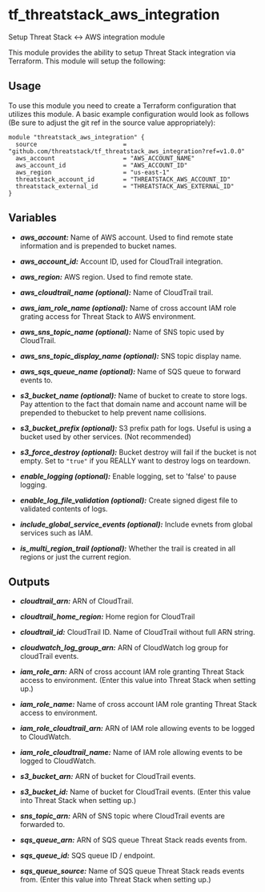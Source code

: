 # tf_threatstack_aws_integration
Setup Threat Stack <-> AWS integration module

This module provides the ability to setup Threat Stack integration via Terraform.  This module will setup the following:


## Usage
To use this module you need to create a Terraform configuration that utilizes this module.  A basic example configuration would look as follows (Be sure to adjust the git ref in the source value appropriately):

```hcl
module "threatstack_aws_integration" {
  source                        = "github.com/threatstack/tf_threatstack_aws_integration?ref=v1.0.0"
  aws_account                   = "AWS_ACCOUNT_NAME"
  aws_account_id                = "AWS_ACCOUNT_ID"
  aws_region                    = "us-east-1"
  threatstack_account_id        = "THREATSTACK_AWS_ACCOUNT_ID"
  threatstack_external_id       = "THREATSTACK_AWS_EXTERNAL_ID"
}
```

## Variables
* ___aws_account:___ Name of AWS account.  Used to find remote state information and is prepended to bucket names.

* ___aws_account_id:___ Account ID, used for CloudTrail integration.

* ___aws_region:___ AWS region.  Used to find remote state.

* ___aws_cloudtrail_name (optional):___ Name of CloudTrail trail.

* ___aws_iam_role_name (optional):___ Name of cross account IAM role grating access for Threat Stack to AWS environment.

* ___aws_sns_topic_name (optional):___ Name of SNS topic used by CloudTrail.

* ___aws_sns_topic_display_name (optional):___ SNS topic display name.

* ___aws_sqs_queue_name (optional):___ Name of SQS queue to forward events to.

* ___s3_bucket_name (optional):___ Name of bucket to create to store logs.  Pay attention to the fact that domain name and account name will be prepended to thebucket to help prevent name collisions.

* ___s3_bucket_prefix (optional):___ S3 prefix path for logs.  Useful is using a bucket used by other services. (Not recommended)

* ___s3_force_destroy (optional):___ Bucket destroy will fail if the bucket is not empty.  Set to `"true"` if you REALLY want to destroy logs on teardown.

* ___enable_logging (optional):___ Enable logging, set to 'false' to pause logging.

* ___enable_log_file_validation (optional):___ Create signed digest file to validated contents of logs.

* ___include_global_service_events (optional):___ Include evnets from global services such as IAM.

* ___is_multi_region_trail (optional):___ Whether the trail is created in all regions or just the current region.


## Outputs
* ___cloudtrail_arn:___ ARN of CloudTrail.

* ___cloudtrail_home_region:___ Home region for CloudTrail

* ___cloudtrail_id:___ CloudTrail ID. Name of CloudTrail without full ARN string.

* ___cloudwatch_log_group_arn:___ ARN of CloudWatch log group for cloudTrail events.

* ___iam_role_arn:___ ARN of cross account IAM role granting Threat Stack access to environment.  (Enter this value into Threat Stack when setting up.)

* ___iam_role_name:___ Name of cross account IAM role granting Threat Stack access to environment.

* ___iam_role_cloudtrail_arn:___ ARN of IAM role allowing events to be logged to CloudWatch.

* ___iam_role_cloudtrail_name:___ Name of IAM role allowing events to be logged to CloudWatch.

* ___s3_bucket_arn:___ ARN of bucket for CloudTrail events.

* ___s3_bucket_id:___ Name of bucket for CloudTrail events.  (Enter this value into Threat Stack when setting up.)

* ___sns_topic_arn:___ ARN of SNS topic where CloudTrail events are forwarded to.

* ___sqs_queue_arn:___ ARN of SQS queue Threat Stack reads events from.

* ___sqs_queue_id:___ SQS queue ID / endpoint.

* ___sqs_queue_source:___ Name of SQS queue Threat Stack reads events from.  (Enter this value into Threat Stack when setting up.)
